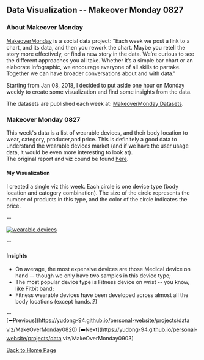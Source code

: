 <head>
  <!-- Global site tag (gtag.js) - Google Analytics -->
<script async src="https://www.googletagmanager.com/gtag/js?id=UA-112502179-1"></script>
<script>
  window.dataLayer = window.dataLayer || [];
  function gtag(){dataLayer.push(arguments);}
  gtag('js', new Date());

  gtag('config', 'UA-112502179-1');
</script>
</head>


## Data Visualization -- Makeover Monday 0827

### About Makeover Monday

[MakeoverMonday](http://www.makeovermonday.co.uk/) is a social data project:
"Each week we post a link to a chart, and its data, and then you rework the chart.
Maybe you retell the story more effectively, or find a new story in the data.
We’re curious to see the different approaches you all take. Whether it’s a simple bar chart or an elaborate infographic, we encourage everyone of all skills to partake.
Together we can have broader conversations about and with data."

Starting from Jan 08, 2018, I decided to put aside one hour on Monday weekly to create some visualization and find some insights from the data.

The datasets are published each week at: [MakeoverMonday Datasets](http://www.makeovermonday.co.uk/data/).

### Makeover Monday 0827

This week's data is a list of wearable devices, and their body location to wear, category, producer,and price. This is definitely a good data to understand the wearable devices market (and if we have the user usage data, it would be even more interesting to look at).  
The original report and viz cound be found [here](https://qz.com/179344/which-body-parts-are-we-attaching-computers-to/).  


#### My Visualization

I created a single viz this week. Each circle is one device type (body location and category combination). The size of the circle represents the number of products in this type, and the color of the circle indicates the price.  


--  
<div class='tableauPlaceholder' id='viz1535495798004' style='position: relative'>
<noscript><a href='#'>
  <img alt='wearable devices ' src='https:&#47;&#47;public.tableau.com&#47;static&#47;images&#47;Ma&#47;MakeoverMonday0827&#47;wearabledevices&#47;1_rss.png' style='border: none' />
</a></noscript>
<object class='tableauViz'  style='display:none;'>
  <param name='host_url' value='https%3A%2F%2Fpublic.tableau.com%2F' />
  <param name='embed_code_version' value='3' />
  <param name='site_root' value='' />
  <param name='name' value='MakeoverMonday0827&#47;wearabledevices' />
  <param name='tabs' value='no' />
  <param name='toolbar' value='yes' />
  <param name='static_image' value='https:&#47;&#47;public.tableau.com&#47;static&#47;images&#47;Ma&#47;MakeoverMonday0827&#47;wearabledevices&#47;1.png' />
  <param name='animate_transition' value='yes' />
  <param name='display_static_image' value='yes' />
  <param name='display_spinner' value='yes' />
  <param name='display_overlay' value='yes' />
  <param name='display_count' value='yes' />
</object></div>              
<script type='text/javascript'>         
  var divElement = document.getElementById('viz1535495798004');    
  var vizElement = divElement.getElementsByTagName('object')[0];      
  vizElement.style.width='800px';vizElement.style.height='827px';      
  var scriptElement = document.createElement('script');              
  scriptElement.src = 'https://public.tableau.com/javascripts/api/viz_v1.js';     
  vizElement.parentNode.insertBefore(scriptElement, vizElement);         
</script>  


--  

#### Insights
* On average, the most expensive devices are those Medical device on hand -- though we only have two samples in this device type;  
* The most popular device type is Fitness device on wrist -- you know, like Fitbit band;  
* Fitness wearable devices have been developed across almost all the body locations (except hands..?)  

--  
[⬅️Previous](https://yudong-94.github.io/personal-website/projects/data viz/MakeOverMonday0820) [➡️Next](https://yudong-94.github.io/personal-website/projects/data viz/MakeOverMonday0903)  

[Back to Home Page](https://yudong-94.github.io/personal-website/)

